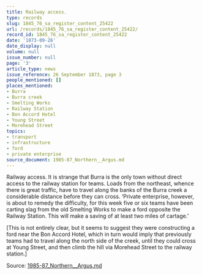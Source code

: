 ```yaml
---
title: Railway access.
type: records
slug: 1845_76_sa_register_content_25422
url: /records/1845_76_sa_register_content_25422/
record_id: 1845_76_sa_register_content_25422
date: '1873-09-26'
date_display: null
volume: null
issue_number: null
page: '3'
article_type: news
issue_reference: 26 September 1873, page 3
people_mentioned: []
places_mentioned:
- Burra
- Burra creek
- Smelting Works
- Railway Station
- Bon Accord Hotel
- Young Street
- Morehead Street
topics:
- transport
- infrastructure
- ford
- private enterprise
source_document: 1985-87_Northern__Argus.md
---
```


Railway access.  It is strange that Burra is the only town without direct access to the railway station for teams.  Loads from the northeast, whence there is great traffic, have to travel along the banks of the Burra creek a considerable distance before they can cross.  ‘Private enterprise, however, is about to remedy the difficulty, for this week five or six teams have been carting slag from the old Smelting Works to make a ford opposite the Railway Station.  This will make a saving of at least two miles of cartage.’

[This is not entirely clear, but it seems to suggest they were constructing a ford near the Bon Accord Hotel, which in turn would imply that previously teams had to travel along the north side of the creek, until they could cross at Young Street, and then climb the hill via Morehead Street to the railway station.]

Source: [1985-87_Northern__Argus.md](/downloads/markdown/1985-87_Northern__Argus.md)
